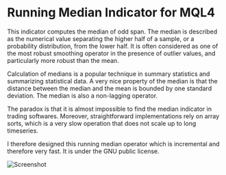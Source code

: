 Running Median Indicator for MQL4
=============

This indicator computes the median of odd span. The median is described as the numerical value separating the higher half of a sample, or a probability distribution, from the lower half. It is often considered as one of the most robust smoothing operator in the presence of outlier values, and particularly more robust than the mean.

Calculation of medians is a popular technique in summary statistics and summarizing statistical data. A very nice property of the median is that the distance between the median and the mean is bounded by one standard deviation. The median is also a non-lagging operator.

The paradox is that it is almost impossible to find the median indicator in trading softwares. Moreover, straightforward implementations rely on array sorts, which is a very slow operation that does not scale up to long timeseries.

I therefore designed this running median operator which is incremental and therefore very fast. It is under the GNU public license.

![Screenshot](https://github.com/scoulondre/runningmedian/raw/master/img/Running_Median_Indicator.png)
